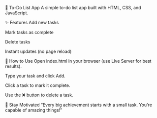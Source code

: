📝 To-Do List App
A simple to-do list app built with HTML, CSS, and JavaScript.

✨ Features
Add new tasks

Mark tasks as complete

Delete tasks

Instant updates (no page reload)

🚀 How to Use
Open index.html in your browser (use Live Server for best results).

Type your task and click Add.

Click a task to mark it complete.

Use the ❌ button to delete a task.

💬 Stay Motivated
“Every big achievement starts with a small task. You're capable of amazing things!”
